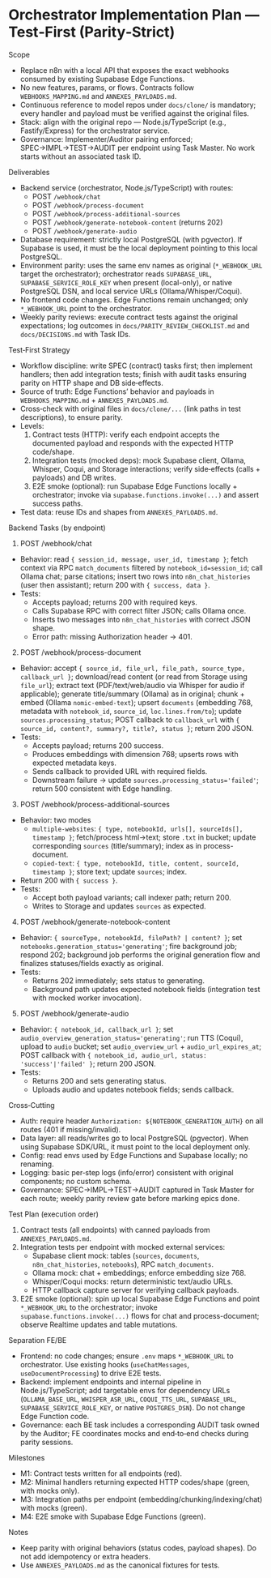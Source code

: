 # Orchestrator Implementation Plan — Test‑First (Parity‑Strict)

Scope
- Replace n8n with a local API that exposes the exact webhooks consumed by existing Supabase Edge Functions.
- No new features, params, or flows. Contracts follow `WEBHOOKS_MAPPING.md` and `ANNEXES_PAYLOADS.md`.
- Continuous reference to model repos under `docs/clone/` is mandatory; every handler and payload must be verified against the original files.
- Stack: align with the original repo — Node.js/TypeScript (e.g., Fastify/Express) for the orchestrator service.
- Governance: Implementer/Auditor pairing enforced; SPEC→IMPL→TEST→AUDIT per endpoint using Task Master. No work starts without an associated task ID.

Deliverables
- Backend service (orchestrator, Node.js/TypeScript) with routes:
  - POST `/webhook/chat`
  - POST `/webhook/process-document`
  - POST `/webhook/process-additional-sources`
  - POST `/webhook/generate-notebook-content` (returns 202)
  - POST `/webhook/generate-audio`
- Database requirement: strictly local PostgreSQL (with pgvector). If Supabase is used, it must be the local deployment pointing to this local PostgreSQL.
- Environment parity: uses the same env names as original (`*_WEBHOOK_URL` target the orchestrator); orchestrator reads `SUPABASE_URL`, `SUPABASE_SERVICE_ROLE_KEY` when present (local-only), or native PostgreSQL DSN, and local service URLs (Ollama/Whisper/Coqui).
- No frontend code changes. Edge Functions remain unchanged; only `*_WEBHOOK_URL` point to the orchestrator.
 - Weekly parity reviews: execute contract tests against the original expectations; log outcomes in `docs/PARITY_REVIEW_CHECKLIST.md` and `docs/DECISIONS.md` with Task IDs.

Test‑First Strategy
- Workflow discipline: write SPEC (contract) tasks first; then implement handlers; then add integration tests; finish with audit tasks ensuring parity on HTTP shape and DB side‑effects.
- Source of truth: Edge Functions’ behavior and payloads in `WEBHOOKS_MAPPING.md` + `ANNEXES_PAYLOADS.md`.
 - Cross‑check with original files in `docs/clone/...` (link paths in test descriptions), to ensure parity.
- Levels:
  1) Contract tests (HTTP): verify each endpoint accepts the documented payload and responds with the expected HTTP code/shape.
  2) Integration tests (mocked deps): mock Supabase client, Ollama, Whisper, Coqui, and Storage interactions; verify side‑effects (calls + payloads) and DB writes.
  3) E2E smoke (optional): run Supabase Edge Functions locally + orchestrator; invoke via `supabase.functions.invoke(...)` and assert success paths.
- Test data: reuse IDs and shapes from `ANNEXES_PAYLOADS.md`.

Backend Tasks (by endpoint)
1) POST /webhook/chat
- Behavior: read `{ session_id, message, user_id, timestamp }`; fetch context via RPC `match_documents` filtered by `notebook_id=session_id`; call Ollama chat; parse citations; insert two rows into `n8n_chat_histories` (user then assistant); return 200 with `{ success, data }`.
- Tests:
  - Accepts payload; returns 200 with required keys.
  - Calls Supabase RPC with correct filter JSON; calls Ollama once.
  - Inserts two messages into `n8n_chat_histories` with correct JSON shape.
  - Error path: missing Authorization header → 401.

2) POST /webhook/process-document
- Behavior: accept `{ source_id, file_url, file_path, source_type, callback_url }`; download/read content (or read from Storage using `file_url`); extract text (PDF/text/web/audio via Whisper for audio if applicable); generate title/summary (Ollama) as in original; chunk + embed (Ollama `nomic-embed-text`); upsert `documents` (embedding 768, metadata with `notebook_id`, `source_id`, `loc.lines.from/to`); update `sources.processing_status`; POST callback to `callback_url` with `{ source_id, content?, summary?, title?, status }`; return 200 JSON.
- Tests:
  - Accepts payload; returns 200 success.
  - Produces embeddings with dimension 768; upserts rows with expected metadata keys.
  - Sends callback to provided URL with required fields.
  - Downstream failure → update `sources.processing_status='failed'`; return 500 consistent with Edge handling.

3) POST /webhook/process-additional-sources
- Behavior: two modes
  - `multiple-websites`: `{ type, notebookId, urls[], sourceIds[], timestamp }`; fetch/process html→text; store `.txt` in bucket; update corresponding `sources` (title/summary); index as in process-document.
  - `copied-text`: `{ type, notebookId, title, content, sourceId, timestamp }`; store text; update `sources`; index.
- Return 200 with `{ success }`.
- Tests:
  - Accept both payload variants; call indexer path; return 200.
  - Writes to Storage and updates `sources` as expected.

4) POST /webhook/generate-notebook-content
- Behavior: `{ sourceType, notebookId, filePath? | content? }`; set `notebooks.generation_status='generating'`; fire background job; respond 202; background job performs the original generation flow and finalizes statuses/fields exactly as original.
- Tests:
  - Returns 202 immediately; sets status to generating.
  - Background path updates expected notebook fields (integration test with mocked worker invocation).

5) POST /webhook/generate-audio
- Behavior: `{ notebook_id, callback_url }`; set `audio_overview_generation_status='generating'`; run TTS (Coqui), upload to `audio` bucket; set `audio_overview_url` + `audio_url_expires_at`; POST callback with `{ notebook_id, audio_url, status: 'success'|'failed' }`; return 200 JSON.
- Tests:
  - Returns 200 and sets generating status.
  - Uploads audio and updates notebook fields; sends callback.

Cross‑Cutting
- Auth: require header `Authorization: ${NOTEBOOK_GENERATION_AUTH}` on all routes (401 if missing/invalid).
- Data layer: all reads/writes go to local PostgreSQL (pgvector). When using Supabase SDK/URL, it must point to the local deployment only.
- Config: read envs used by Edge Functions and Supabase locally; no renaming.
- Logging: basic per‑step logs (info/error) consistent with original components; no custom schema.
 - Governance: SPEC→IMPL→TEST→AUDIT captured in Task Master for each route; weekly parity review gate before marking epics done.

Test Plan (execution order)
1) Contract tests (all endpoints) with canned payloads from `ANNEXES_PAYLOADS.md`.
2) Integration tests per endpoint with mocked external services:
   - Supabase client mock: tables (`sources`, `documents`, `n8n_chat_histories`, `notebooks`), RPC `match_documents`.
   - Ollama mock: chat + embeddings; enforce embedding size 768.
   - Whisper/Coqui mocks: return deterministic text/audio URLs.
   - HTTP callback capture server for verifying callback payloads.
3) E2E smoke (optional): spin up local Supabase Edge Functions and point `*_WEBHOOK_URL` to the orchestrator; invoke `supabase.functions.invoke(...)` flows for chat and process-document; observe Realtime updates and table mutations.

Separation FE/BE
- Frontend: no code changes; ensure `.env` maps `*_WEBHOOK_URL` to orchestrator. Use existing hooks (`useChatMessages`, `useDocumentProcessing`) to drive E2E tests.
- Backend: implement endpoints and internal pipeline in Node.js/TypeScript; add targetable envs for dependency URLs (`OLLAMA_BASE_URL`, `WHISPER_ASR_URL`, `COQUI_TTS_URL`, `SUPABASE_URL`, `SUPABASE_SERVICE_ROLE_KEY`, or native `POSTGRES_DSN`). Do not change Edge Function code.
 - Governance: each BE task includes a corresponding AUDIT task owned by the Auditor; FE coordinates mocks and end‑to‑end checks during parity sessions.

Milestones
- M1: Contract tests written for all endpoints (red).
- M2: Minimal handlers returning expected HTTP codes/shape (green, with mocks only).
- M3: Integration paths per endpoint (embedding/chunking/indexing/chat) with mocks (green).
- M4: E2E smoke with Supabase Edge Functions (green).

Notes
- Keep parity with original behaviors (status codes, payload shapes). Do not add idempotency or extra headers.
- Use `ANNEXES_PAYLOADS.md` as the canonical fixtures for tests.
